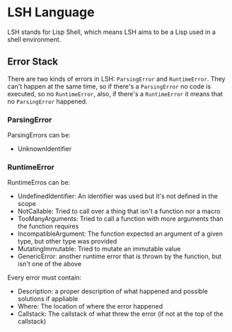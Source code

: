 # LSH Language

LSH stands for Lisp Shell, which means LSH aims to be a Lisp used in a shell environment.

## Error Stack

There are two kinds of errors in LSH: `ParsingError` and `RuntimeError`. They can't happen at the same time, so if there's a `ParsingError` no code is executed, so no `RuntimeError`, also, if there's a `RuntimeError` it means that no `ParsingError` happened.

### ParsingError

ParsingErrors can be:

- UnknownIdentifier

### RuntimeError

RuntimeErros can be:

- UndefinedIdentifier: An identifier was used but it's not defined in the scope
- NotCallable: Tried to call over a thing that isn't a function nor a macro
- TooManyArguments: Tried to call a function with more arguments than the function requires
- IncompatibleArgument: The function expected an argument of a given type, but other type was provided
- MutatingImmutable: Tried to mutate an immutable value
- GenericError: another runtime error that is thrown by the function, but isn't one of the above

Every error must contain:

- Description: a proper description of what happened and possible solutions if appliable
- Where: The location of where the error happened
- Callstack: The callstack of what threw the error (if not at the top of the callstack)
